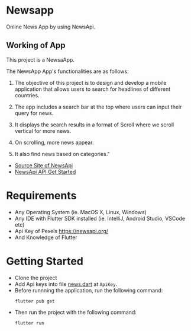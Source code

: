 # Newsapp

Online News App by using NewsApi.

## Working of App

This project is a NewsaApp.

The NewsApp App's functionalities are as follows:

1) The objective of this project is to design and develop a mobile application that allows users to search for headlines of different countries.

2) The app includes a search bar at the top where users can input their query for news.

3) It displays the search results in a format of Scroll where we scroll vertical for more news.

4) On scrolling, more news appear.

5) It also find news based on categories."

- [Source Site of NewsApi](https://newsapi.org/)
- [NewsApi API Get Started](https://newsapi.org/docs/get-started)


# Requirements
- Any Operating System (ie. MacOS X, Linux, Windows)
- Any IDE with Flutter SDK installed (ie. IntelliJ, Android Studio, VSCode etc)
- Api Key of Pexels <https://newsapi.org/>
- And Knowledge of Flutter

# Getting Started
- Clone the project
- Add Api keys into file [news.dart](./lib/resources/news.dart) at `ApiKey`.
- Before runnning the application, run the following command:
  ```
  flutter pub get
  ```
- Then run the project with the following command:
  ```
  flutter run
  ```
 
